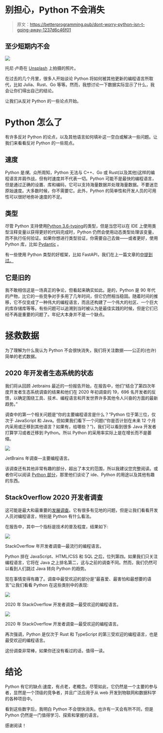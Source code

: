 # 别担心，Python 不会消失

> 原文：<https://betterprogramming.pub/dont-worry-python-isn-t-going-away-1237d6c46f01>

## 至少短期内不会

![](img/b6e0cf65b1199f4826a48d2d7af81fbe.png)

托尼·卢奇在 [Unsplash](https://unsplash.com?utm_source=medium&utm_medium=referral) 上拍摄的照片。

在过去的几个月里，很多人开始谈论 Python 将如何被其他更新的编程语言所取代，比如 Julia、Rust、Go 等等。然而，我想讨论一下数据实际显示了什么，我会让你们得出自己的结论。

让我们从反对 Python 的一些论点开始。

# Python 怎么了

有许多反对 Python 的论点，以及其他语言如何填补这一空白或解决一些问题。让我们来看看反对 Python 的一些观点。

## 速度

Python 是*慢*。众所周知，Python 无法与 C++、Go 或 Rust(以及其他)这样的编程语言并肩作战，但有时速度并不代表一切。Python 可能不是最快的编程语言，但是通过正确的设置、库和编码，它可以支持海量数据并处理海量数据。不要迷恋原始速度。大多数时候，你不需要它。此外，Python 的简单性和开发人员的可用性可以很好地弥补速度的不足。

## 类型

尽管 Python 支持使用[Python 3.6-typing](https://docs.python.org/3/library/typing.html)的类型，但是当您可以在 IDE 上使用类型注释变量以获得更好的代码完成时，Python 仍然会使用动态类型处理该变量，而不执行任何验证。如果你想进行类型验证，你需要自己去做——或者更好，使用 Python 库，比如 [Pydantic](https://pydantic-docs.helpmanual.io/) 。

有一些使用 Python 类型的好框架，比如 FastAPI，我们在上一篇文章的[中提到过。](https://medium.com/better-programming/quickly-develop-highly-performant-apis-with-fastapi-and-python-4ac1f252c935)

## 它是旧的

我不敢相信这是一场真正的争论，但看起来确实如此。是的，Python 是 90 年代的产物，比它的一些竞争对手多用了几年时间，但它仍然相当稳固。随着时间的推移，它不仅变成了一种伟大的编程语言，而且还构建了一个伟大的社区、一个巨大的库存储库等等。有些问题可以追溯到当时被认为是最佳实践的时候，但是它们已经不再是重要的问题了。年纪大本身并不是一个缺点。

# 拯救数据

为了理解为什么我认为 Python 不会很快消失，我们将关注数据——公正的(也许)简单的老式数据。

## 2020 年开发者生态系统的状态

我们将从回顾 Jetbrains 最近的一份报告开始，在报告中，他们“结合了第四次年度开发者生态系统调查的结果和他们在 2020 年初调查的 19，696 名开发者的反馈，以确定围绕工具、技术、编程语言和开发世界许多其他令人兴奋的方面的最新趋势。”

调查中的第一个相关问题是“你的主要编程语言是什么？”Python 位于第三位，仅次于 JavaScript 和 Java。但如果我们看下一个问题(“你是否计划在未来 12 个月内采用或迁移到其他语言？如果有，给哪些？”)，我们可以看到很多 Java 开发者打算学习或者迁移到 Python。所以 Python 的采用率实际上是在增长而不是萎缩。

![](img/9d26245a93414699d541bd572fd26e79.png)

JetBrains 年调查—主要编程语言。

该调查还有其他非常有趣的部分，超出了本文的范围，所以我建议您完整阅读。或者你可以阅读 [Python 部分](https://www.jetbrains.com/lp/devecosystem-2020/python/)，那里他们谈论了 ide、Python 的用途以及其他有趣的东西。

## StackOverflow 2020 开发者调查

这可能是最大和最重要的[发展调查](https://insights.stackoverflow.com/survey/2020)。它有很多有见地的问题，但是让我们看看开发人员对编程语言，特别是 Python 有什么看法。

在报告中，其中一个指标是技术的普及程度，结果如下:

![](img/9c3e29e5dbc3ee0d9dfc05d07fd9a4f9.png)

StackOverflow 年开发者调查—最流行的编程语言。

Python 排在 JavaScript、HTML/CSS 和 SQL 之后，位列第四。如果我们只关注编程语言，它将在 Java 之上排名第二，这与之前的调查不同。然而，我们仍然可以看到人们跳过 Java 转向 Python 的趋势。

现在事情变得有趣了。调查中最受欢迎的部分是“最喜爱、最害怕和最想要的语言”让我们看看 Python 在这些类别中的表现:

![](img/f11307a89374a4cbe61feeecb3d6fd90.png)

2020 年 StackOverflow 开发者调查—最受欢迎的编程语言。

![](img/fee014bdbaf2b2670ed547bf72ec4759.png)

2020 年 StackOverflow 开发者调查—最受欢迎的编程语言。

再次强调，Python 是仅次于 Rust 和 TypeScript 的第三受欢迎的编程语言，也是最受欢迎的编程语言。

这份调查非常棒，如果你还没有看过的话，值得一读。

# 结论

Python 有它的缺点:速度，有点老，老概念。尽管如此，它仍然是一个主要的参与者，显然是一个顶级的竞争者，并且广泛应用于从 web 开发到物联网和数据科学的各种项目中。

看到这些数字后，我明白 Python 不会很快消失。也许有一天会有所不同，但是 Python 仍然是一门值得学习、探索和掌握的语言。

感谢阅读！